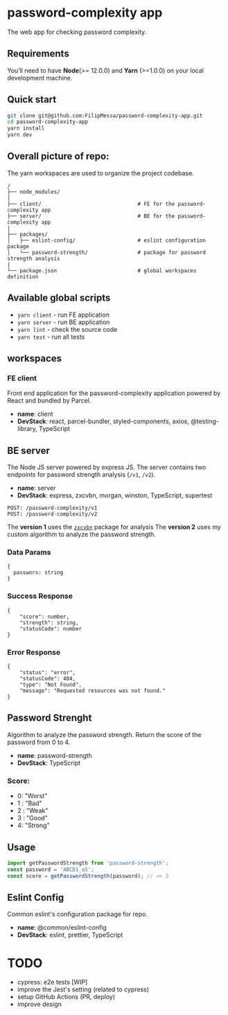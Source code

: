 # password-complexity app

The web app for checking password complexity.

[img]: https://gph.is/g/EGgjdno

## Requirements

You’ll need to have **Node**(>= 12.0.0) and **Yarn** (>=1.0.0) on your local development machine.

## Quick start

```bash
git clone git@github.com:FilipMessa/password-complexity-app.git
cd password-complexity-app
yarn install
yarn dev
```

## Overall picture of repo:

The yarn workspaces are used to organize the project codebase.

```text
/
├── node_modules/
|
├── client/                               # FE for the password-complexity app
├── server/                               # BE for the password-complexity app
|
├── packages/
│   ├── eslint-config/                    # eslint configuration package
│   └── password-strength/                # package for password strength analysis
|
└── package.json                          # global workspaces definition
```

## Available global scripts

- `yarn client` - run FE application
- `yarn server` - run BE application
- `yarn lint` - check the source code
- `yarn test` - run all tests

## workspaces

### FE client

Front end application for the password-complexity application powered by React and bundled by Parcel.

- **name**: client
- **DevStack**: react, parcel-bundler, styled-components, axios, @testing-library, TypeScript

## BE server

The Node JS server powered by express JS.
The server contains two endpoints for password strength analysis (`/v1`, `/v2`).

- **name**: server
- **DevStack**: express, zxcvbn, morgan, winston, TypeScript, supertest

```
POST: /password-complexity/v1
POST: /password-complexity/v2
```

The **version 1** uses the [`zxcvbn`](hhttps://github.com/dropbox/zxcvbn) package for analysis
The **version 2** uses my custom algorithm to analyze the password strength.

### Data Params

```
{
  passwors: string
}
```

### Success Response

```
{
    "score": number,
    "strength": string,
    "statusCode": number
}
```

### Error Response

```
{
    "status": "error",
    "statusCode": 404,
    "type": "Not Found",
    "message": "Requested resources was not found."
}
```

## Password Strenght

Algorithm to analyze the password strength. Return the score of the password from 0 to 4.

- **name**: password-strength
- **DevStack**: TypeScript

### Score:

- 0: "Worst"
- 1 : "Bad"
- 2 : "Weak"
- 3 : "Good"
- 4: "Strong"

## Usage

```javascript
import getPasswordStrength from 'password-strength';
const password = 'ABCD1_aS';
const score = getPasswordStrength(password); // => 3
```

## Eslint Config

Common eslint's configuration package for repo.

- **name**: @common/eslint-config
- **DevStack**: eslint, prettier, TypeScript

# TODO

- cypress: e2e tests [WIP]
- improve the Jest's setting (related to cypress)
- setup GitHub Actions (PR, deploy)
- improve design
